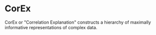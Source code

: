 CorEx
=====

CorEx or "Correlation Explanation" constructs a hierarchy of maximally informative representations of complex data.
